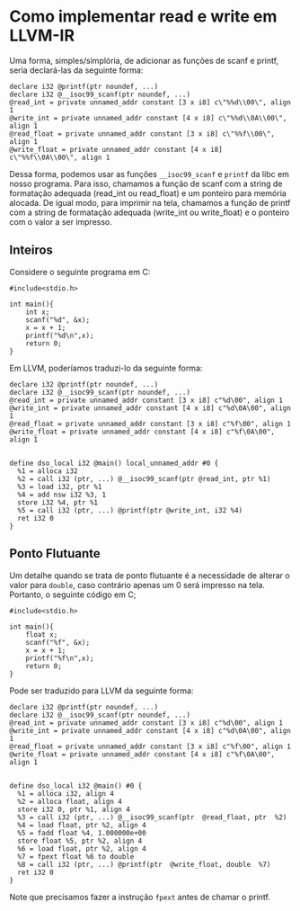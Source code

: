 # Como implementar read e write em LLVM-IR

Uma forma, simples/simplória, de adicionar as funções de scanf e printf, seria declará-las da seguinte forma:

```
declare i32 @printf(ptr noundef, ...)
declare i32 @__isoc99_scanf(ptr noundef, ...)
@read_int = private unnamed_addr constant [3 x i8] c\"%%d\\00\", align 1
@write_int = private unnamed_addr constant [4 x i8] c\"%%d\\0A\\00\", align 1
@read_float = private unnamed_addr constant [3 x i8] c\"%%f\\00\", align 1
@write_float = private unnamed_addr constant [4 x i8] c\"%%f\\0A\\00\", align 1
```

Dessa forma, podemos usar as funções `__isoc99_scanf` e `printf` da libc em nosso programa.  Para isso, chamamos a função de scanf com a string de formatação adequada (read\_int ou read\_float) e um ponteiro para memória alocada. De igual modo, para imprimir na tela, chamamos a função de printf com a string de formatação adequada (write\_int ou write\_float) e o ponteiro com o valor a ser impresso.

## Inteiros

Considere o seguinte programa em C:

```
#include<stdio.h>

int main(){
    int x;
    scanf("%d", &x);
    x = x + 1;
    printf("%d\n",x);
    return 0;
}
```

Em LLVM, poderíamos traduzi-lo da seguinte forma:

```
declare i32 @printf(ptr noundef, ...)
declare i32 @__isoc99_scanf(ptr noundef, ...)
@read_int = private unnamed_addr constant [3 x i8] c"%d\00", align 1
@write_int = private unnamed_addr constant [4 x i8] c"%d\0A\00", align 1
@read_float = private unnamed_addr constant [3 x i8] c"%f\00", align 1
@write_float = private unnamed_addr constant [4 x i8] c"%f\0A\00", align 1


define dso_local i32 @main() local_unnamed_addr #0 {
  %1 = alloca i32
  %2 = call i32 (ptr, ...) @__isoc99_scanf(ptr @read_int, ptr %1)
  %3 = load i32, ptr %1
  %4 = add nsw i32 %3, 1
  store i32 %4, ptr %1
  %5 = call i32 (ptr, ...) @printf(ptr @write_int, i32 %4)
  ret i32 0
}
```

## Ponto Flutuante

Um detalhe quando se trata de ponto flutuante é a necessidade de alterar o valor para `double`, caso contrário apenas um 0 será impresso na tela. Portanto, o seguinte código em C;

```
#include<stdio.h>

int main(){
    float x;
    scanf("%f", &x);
    x = x + 1;
    printf("%f\n",x);
    return 0;
}
```

Pode ser traduzido para LLVM da seguinte forma:

```
declare i32 @printf(ptr noundef, ...)
declare i32 @__isoc99_scanf(ptr noundef, ...)
@read_int = private unnamed_addr constant [3 x i8] c"%d\00", align 1
@write_int = private unnamed_addr constant [4 x i8] c"%d\0A\00", align 1
@read_float = private unnamed_addr constant [3 x i8] c"%f\00", align 1
@write_float = private unnamed_addr constant [4 x i8] c"%f\0A\00", align 1


define dso_local i32 @main() #0 {
  %1 = alloca i32, align 4
  %2 = alloca float, align 4
  store i32 0, ptr %1, align 4
  %3 = call i32 (ptr, ...) @__isoc99_scanf(ptr  @read_float, ptr  %2)
  %4 = load float, ptr %2, align 4
  %5 = fadd float %4, 1.000000e+00
  store float %5, ptr %2, align 4
  %6 = load float, ptr %2, align 4
  %7 = fpext float %6 to double
  %8 = call i32 (ptr, ...) @printf(ptr  @write_float, double  %7)
  ret i32 0
}
```

Note que precisamos fazer a instrução `fpext` antes de chamar o printf.
